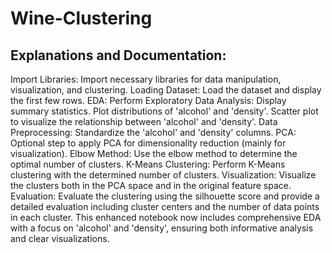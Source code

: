 # Wine-Clustering

## Explanations and Documentation:
Import Libraries: Import necessary libraries for data manipulation, visualization, and clustering.
Loading Dataset: Load the dataset and display the first few rows.
EDA: Perform Exploratory Data Analysis:
Display summary statistics.
Plot distributions of 'alcohol' and 'density'.
Scatter plot to visualize the relationship between 'alcohol' and 'density'.
Data Preprocessing: Standardize the 'alcohol' and 'density' columns.
PCA: Optional step to apply PCA for dimensionality reduction (mainly for visualization).
Elbow Method: Use the elbow method to determine the optimal number of clusters.
K-Means Clustering: Perform K-Means clustering with the determined number of clusters.
Visualization: Visualize the clusters both in the PCA space and in the original feature space.
Evaluation: Evaluate the clustering using the silhouette score and provide a detailed evaluation including cluster centers and the number of data points in each cluster.
This enhanced notebook now includes comprehensive EDA with a focus on 'alcohol' and 'density', ensuring both informative analysis and clear visualizations.
